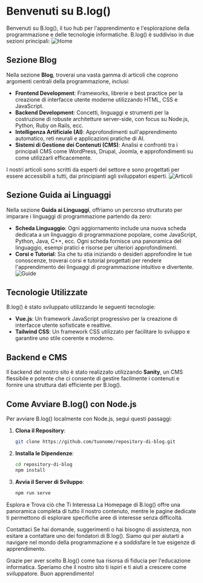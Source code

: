# Benvenuti su B.log()

Benvenuti su B.log(), il tuo hub per l'apprendimento e l'esplorazione della programmazione e delle tecnologie informatiche. B.log() è suddiviso in due sezioni principali:
![Home](https://github.com/user-attachments/assets/f2141f54-efce-40c8-9ce8-b26ce998d9e0)

## Sezione Blog

Nella sezione **Blog**, troverai una vasta gamma di articoli che coprono argomenti centrali della programmazione, inclusi:

- **Frontend Development**: Frameworks, librerie e best practice per la creazione di interfacce utente moderne utilizzando HTML, CSS e JavaScript.
- **Backend Development**: Concetti, linguaggi e strumenti per la costruzione di robuste architetture server-side, con focus su Node.js, Python, Ruby on Rails, ecc.
- **Intelligenza Artificiale (AI)**: Approfondimenti sull'apprendimento automatico, reti neurali e applicazioni pratiche di AI.
- **Sistemi di Gestione dei Contenuti (CMS)**: Analisi e confronti tra i principali CMS come WordPress, Drupal, Joomla, e approfondimenti su come utilizzarli efficacemente.

I nostri articoli sono scritti da esperti del settore e sono progettati per essere accessibili a tutti, dai principianti agli sviluppatori esperti.
![Articoli](https://github.com/user-attachments/assets/6f884e59-f7ae-43ad-82df-c69c151b143e)

## Sezione Guida ai Linguaggi

Nella sezione **Guida ai Linguaggi**, offriamo un percorso strutturato per imparare i linguaggi di programmazione partendo da zero:

- **Scheda Linguaggio**: Ogni aggiornamento include una nuova scheda dedicata a un linguaggio di programmazione popolare, come JavaScript, Python, Java, C++, ecc. Ogni scheda fornisce una panoramica del linguaggio, esempi pratici e risorse per ulteriori approfondimenti.
- **Corsi e Tutorial**: Sia che tu stia iniziando o desideri approfondire le tue conoscenze, troverai corsi e tutorial progettati per rendere l'apprendimento dei linguaggi di programmazione intuitivo e divertente.
![Guide](https://github.com/user-attachments/assets/b36bff49-90f3-4524-976f-62b33ae2fe3b)

## Tecnologie Utilizzate

B.log() è stato sviluppato utilizzando le seguenti tecnologie:

- **Vue.js**: Un framework JavaScript progressivo per la creazione di interfacce utente sofisticate e reattive.
- **Tailwind CSS**: Un framework CSS utilizzato per facilitare lo sviluppo e garantire uno stile coerente e moderno.

## Backend e CMS

Il backend del nostro sito è stato realizzato utilizzando **Sanity**, un CMS flessibile e potente che ci consente di gestire facilmente i contenuti e fornire una struttura dati efficiente per B.log().

## Come Avviare B.log() con Node.js

Per avviare B.log() localmente con Node.js, segui questi passaggi:

1. **Clona il Repository**:
   ```bash
   git clone https://github.com/tuonome/repository-di-blog.git
2. **Installa le Dipendenze**:
   ```bash
   cd repository-di-blog
   npm install
4. **Avvia il Server di Sviluppo**:
   ```bash
   npm run serve
Esplora e Trova ciò che Ti Interessa
La Homepage di B.log() offre una panoramica completa di tutto il nostro contenuto, mentre le pagine dedicate ti permettono di esplorare specifiche aree di interesse senza difficoltà.

Contattaci
Se hai domande, suggerimenti o hai bisogno di assistenza, non esitare a contattare uno dei fondatori di B.log(). Siamo qui per aiutarti a navigare nel mondo della programmazione e a soddisfare le tue esigenze di apprendimento.

Grazie per aver scelto B.log() come tua risorsa di fiducia per l'educazione informatica. Speriamo che il nostro sito ti ispiri e ti aiuti a crescere come sviluppatore. Buon apprendimento!
